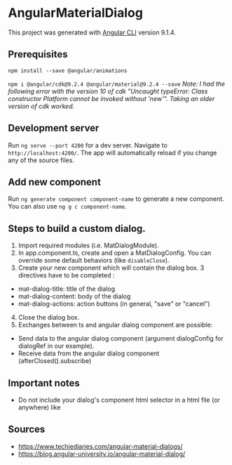 # AngularMaterialDialog

This project was generated with [Angular CLI](https://github.com/angular/angular-cli) version 9.1.4.

## Prerequisites

`npm install --save @angular/animations`

`npm i @angular/cdk@9.2.4 @angular/material@9.2.4 --save`
*Note: I had the following error with the version 10 of cdk "Uncaught typeError: Class constructor Platform cannot be invoked without 'new'". Taking an older version of cdk worked.*

## Development server

Run `ng serve --port 4200` for a dev server. Navigate to `http://localhost:4200/`. The app will automatically reload if you change any of the source files.

## Add new component

Run `ng generate component component-name` to generate a new component. You can also use `ng g c component-name`.


## Steps to build a custom dialog.

1. Import required modules (i.e. MatDialogModule).
2. In app.component.ts, create and open a MatDialogConfig. You can override some default behaviors (like `disableClose`).
3. Create your new component which will contain the dialog box. 3 directives have to be completed :
  - mat-dialog-title: title of the dialog
  - mat-dialog-content: body of the dialog
  - mat-dialog-actions: action buttons (in general, "save" or "cancel")
4. Close the dialog box.
5. Exchanges between ts and angular dialog component are possible:
  - Send data to the angular dialog component (argument dialogConfig for dialogRef in our example).
  - Receive data from the angular dialog component (afterClosed().subscribe)


## Important notes

- Do not include your dialog's component html selector in a html file (or anywhere) like <app-course-dialog></app-course-dialog>

## Sources

- https://www.techiediaries.com/angular-material-dialogs/
- https://blog.angular-university.io/angular-material-dialog/
